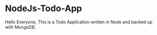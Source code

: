 # NodeJs-Todo-App

Hello Everyone,
This is a Todo Application written in Node and backed up with MongoDB. 

